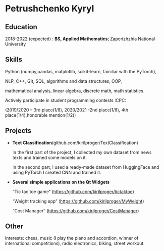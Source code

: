 Petrushchenko Kyryl 
============


Education
---------

2018-2022 (expected)
:   **BS, Applied Mathematics**; Zaporizhzhia National University

Skills
----------

Python (numpy,pandas, matplotlib, scikit-learn, familiar with the PyTorch), 

NLP, С++, Git, SQL, algorithms and data structures, OOP, 

mathematical analysis, linear algebra, discrete math, math statistics.

Actively participate in student programming contests ICPC:

(2019/2020 – 3rd place(1/8), 2020/2021 -2nd place(1/8), 4th place(1/4),honorable mention(1/2))

Projects
--------------------

* **Text Classification**(github.com/kirilproger/TextClassification)

    In the first part of the project, I collected my own dataset from news texts and trained some models on it. 
    
    In the second part, I used a ready-made dataset from HuggingFace and using PyTorch I created CNN and trained it.

* **Several simple applications on the Qt Widgets**

    “Tic tac toe game” (https://github.com/kirilproger/tictaktoe) 
    
    “Weight tracking app” (https://github.com/kirilproger/MyWeight) 
    
    “Cost Manager” (https://github.com/kirilproger/CostManager) 
     

Other
----------

Interests: chess, music (I play the piano and accordion, winner of international competitions), 
radio electronics, biking, street workout.
